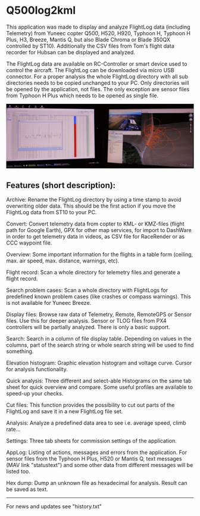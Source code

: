 # Q500log2kml
This application was made to display and analyze FlightLog data (including Telemetry) from Yuneec copter Q500, H520, H920, Typhoon H, Typhoon H Plus, H3, Breeze, Mantis Q, but also Blade Chroma or Blade 350QX controlled by ST10).
Additionally the CSV files from Tom's flight data recorder for Hubsan can be displayed and analyzed.

The FlightLog data are available on RC-Controller or smart device used to control the aircraft. The FlightLog can be downloaded via micro USB connector.
For a proper analysis the whole FlightLog directory with all sub directories needs to be copied unchanged to your PC.
Only directories will be opened by the application, not files. The only exception are sensor files from Typhoon H Plus which needs to be opened as single file.

![Ongoing analysis](Auswertung.JPG)

Features (short description):
-----------------------------

Archive: Rename the FlightLog directory by using a time stamp to avoid overwriting older data. This should be the first action if you move the FlightLog data from ST10 to your PC.

Convert: Convert telemetry data from copter to KML- or KMZ-files (flight path for Google Earth), GPX for other map services, for import to DashWare in order to get telemetry data in videos, as CSV file for RaceRender or as CCC waypoint file.

Overview: Some important information for the flights in a table form (ceiling, max. air speed, max. distance, warnings, etc).

Flight record: Scan a whole directory for telemetry files and generate a flight record.

Search problem cases: Scan a whole directory with FlightLogs for predefined known problem cases (like crashes or compass warnings). This is not available for Yuneec Breeze.

Display files: Browse raw data of Telemetry, Remote, RemoteGPS or Sensor files. Use this for deeper analysis. Sensor or TLOG files from PX4 controllers will be partially analyzed. There is only a basic support.

Search: Search in a column of file display table. Depending on values in the columns, part of the search string or whole search string will be used to find something.

Elevation histogram: Graphic elevation histogram and voltage curve. Cursor for analysis functionality.

Quick analysis: Three different and select-able Histograms on the same tab sheet for quick overview and compare. Some useful profiles are available to speed-up your checks.

Cut files: This function provides the possibility to cut out parts of the FlightLog and save it in a new FlightLog file set.

Analysis: Analyze a predefined data area to see i.e. average speed, climb rate…

Settings: Three tab sheets for commission settings of the application.

AppLog: Listing of actions, messages and errors from the application. For sensor files from the Typhoon H Plus, H520 or Mantis Q, text messages (MAV link "statustext") and some other data from different messages will be listed too.

Hex dump: Dump an unknown file as hexadecimal for analysis. Result can be saved as text.

---------------------------------------

For news and updates see "history.txt"
